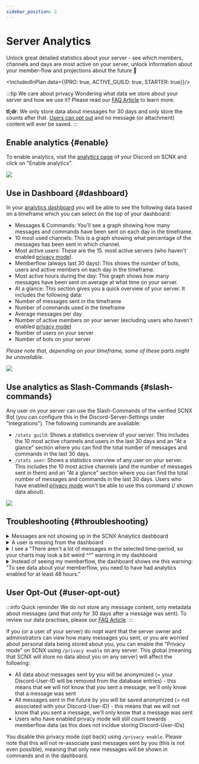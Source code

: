 ```yaml
---
sidebar_position: 2
---
```


# Server Analytics

Unlock great detailed statistics about your server - see which members, channels and days are most active on your
server, unlock information about your member-flow and projections about the future 🔮

<IncludedInPlan data={{PRO: true, ACTIVE_GUILD: true, STARTER: true}}/>


:::tip We care about privacy
Wondering what data we store about your server and how we use it? Please read
our [FAQ Article](https://faq.scnx.app/data-collection-with-analytics/) to learn more.

**tl;dr**: We only store data about messages for 30 days and only store the counts after
that. [Users can opt out](#user-opt-out) and no message (or attachment) content will ever be saved.
:::

## Enable analytics {#enable}

To enable analytics, visit the [analytics page](https://scnx.app/glink?page=analytics) of your Discord on SCNX and click
on "Enable analytics".

![](@site/docs/assets/scnx/guilds/analytics/setup.png)

## Use in Dashboard {#dashboard}

In your [analytics dashboard](https://scnx.app/glink?page=analytics) you will be able to see the following data based on a timeframe which you can select on the top of your dashboard:
* Messages & Commands: You'll see a graph showing how many messages and commands have been sent on each day in the timeframe.
* 10 most used channels: This is a graph showing what percentage of the messages has been sent in which channel.
* Most active users: These are the 15. most active servers (who haven't enabled [privacy mode](#user-opt-out)).
* Memberflow (always last 30 days): This shows the number of bots, users and active members on each day in the timeframe.
* Most active hours during the day: This graph shows how many messages have been sent on average at what time on your server.
* At a glance: This section gives you a quick overview of your server. It includes the following data:
* Number of messages sent in the timeframe
* Number of commands used in the timeframe
* Average messages per day
* Number of active members on your server (excluding users who haven't enabled [privacy mode](#user-opt-out))
* Number of users on your server
* Number of bots on your server

*Please note that, depending on your timeframe, some of these parts might be unavailable.*

![](@site/docs/assets/scnx/guilds/analytics/dashboard.png)


## Use analytics as Slash-Commands {#slash-commands}

Any user on your server can use the Slash-Commands of the verified SCNX Bot (you can configure this in the
Discord-Server-Settings under "Integrations"). The following commands are available:

* `/stats guild`: Shows a statistics overview of your server. This includes the 10 most active channels and users in the
last 30 days and an "At a glance" section where you can find the total number of messages and commands in the last 30
days.
* `/stats user`: Shows a statistics overview of any user on your server. This includes the 10 most active channels (and the number of messages sent in them) and an "At a glance" section where you can find the total number of messages and commands in the last 30
days. Users who have enabled [privacy mode](#user-opt-out) won't be able to use this command (/ shown data about).

![](@site/docs/assets/scnx/guilds/analytics/commands.png)


## Troubleshooting {#throubleshooting}

<details>
    <summary>Messages are not showing up in the SCNX Analytics dashboard</summary>
    <ul>
        <li>Please make sure that the (verified) SCNX Bot has permissions to view the channel the message has been sent
            into.
        </li>
        <li>Please note that the dashboard is caching a result for a few minutes. Please review the time at which your
            result was generated in the dashboard (displayed at the top of the page, should look like "This summary got
            generated at 11:30:28 AM").
        </li>
        <li>Try refreshing the analytics dashboard in a few minutes.</li>
        <li>Users that have <a href="#user-opt-out">privacy mode</a> enabled will not be displayed in the dashboard.
        </li>
    </ul>
</details>
<details>
    <summary>A user is missing from the dashboard</summary>
    <ul>
        <li>Make sure the user has sent a message into a channel that the (verified) SCNX Bot can view.</li>
        <li>Try refreshing the analytics dashboard in a few minutes.</li>
        <li>Users that have <a href="#user-opt-out">privacy mode</a> enabled will not be displayed in the dashboard.
        </li>
    </ul>
</details>
<details>
    <summary>I see a "There aren't a lot of messages in the selected time-period, so your charts may look a bit weird
        ^^" warning in my dashboard
    </summary>
    <ul>
        <li>Make sure you had analytics enabled for more than 48 hours.</li>
        <li>Refresh your dashboard.</li>
        <li>Make sure you have selected a sufficient timeframe (like "Last 30 days" instead of "Last 24 hours").</li>
        <li>Make sure more than 100 messages have been sent in the selected timeframe.</li>
        <li>Please make sure that the (verified) SCNX Bot has permissions to view the channel that messages have been
            sent
            into.
        </li>
    </ul>
</details>
<details>
    <summary>Instead of seeing my memberflow, the dashboard shows me this warning: "To see data about your memberflow,
        you need to have had analytics enabled for at least 48 hours."
    </summary>
    <ul>
        <li>Make sure you had analytics enabled for more than 48 hours.</li>
        <li>Refresh your dashboard.</li>
        <li>Make sure SCNX can view at least on channel on your server.</li>
    </ul>
</details>

## User Opt-Out {#user-opt-out}

:::info Quick reminder
We do not store any message content, only metadata about messages (and that only for 30 days after a message was sent).
To review our data practises, please our [FAQ Article](https://faq.scnx.app/data-collection-with-analytics/).
:::

If you (or a user of your server) do nopt want that the server owner and administrators can view how many messages you
sent, or you are worried about personal data being stored about you, you can enable the "Privacy mode" on SCNX
using `/privacy enable` on any server. This global (meaning that SCNX will store no data about you on any server)
will affect the following:

* All data about messages sent by you will be anonymized (= your Discord-User-ID will be removed from the database
entries) - this means that we will not know that *you* sent a message, we'll only know that a message was sent
* All messages sent in the future by you will be saved anonymized (= not associated with your Discord-User-ID) - this
means that we will not know that *you* sent a message, we'll only know that a message was sent
* Users who have enabled privacy mode will still count towards memberflow data (as this does not incldue storing Discord-User-IDs)

You disable this privacy mode (opt back) using `/privacy enable`. Please note that this will not re-associate past
messages sent by you (this is not even possible), meaning that only new messages will be shown in commands and in the
dashboard.